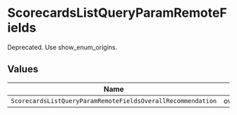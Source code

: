 # ScorecardsListQueryParamRemoteFields

Deprecated. Use show_enum_origins.


## Values

| Name                                                        | Value                                                       |
| ----------------------------------------------------------- | ----------------------------------------------------------- |
| `ScorecardsListQueryParamRemoteFieldsOverallRecommendation` | overall_recommendation                                      |